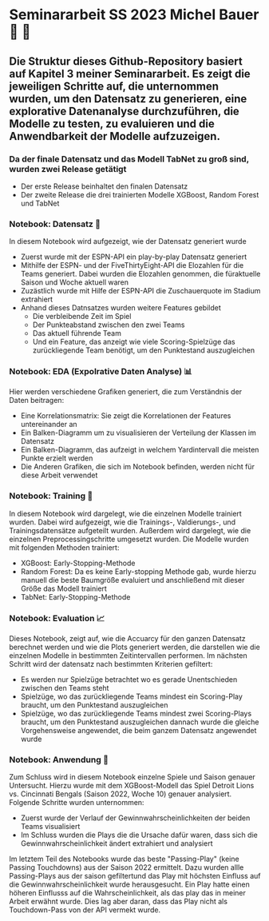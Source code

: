 # Seminararbeit SS 2023 Michel Bauer 📖	🏈
## Die Struktur dieses Github-Repository basiert auf Kapitel 3 meiner Seminararbeit. Es zeigt die jeweiligen Schritte auf, die unternommen wurden, um den Datensatz zu generieren, eine explorative Datenanalyse durchzuführen, die Modelle zu testen, zu evaluieren und die Anwendbarkeit der Modelle aufzuzeigen.

### Da der finale Datensatz und das Modell TabNet zu groß sind, wurden zwei Release getätigt
- Der erste Release beinhaltet den finalen Datensatz
- Der zweite Release die drei trainierten Modelle XGBoost, Random Forest und TabNet

### Notebook: Datensatz 💾
In diesem Notebook wird aufgezeigt, wie der Datensatz generiert wurde
- Zuerst wurde mit der ESPN-API ein play-by-play Datensatz generiert
- Mithilfe der ESPN- und der FiveThirtyEight-API die Elozahlen für die Teams generiert. Dabei wurden die Elozahlen genommen, die füraktuelle Saison und Woche aktuell waren
- Zuzästlich wurde mit Hilfe der ESPN-API die Zuschauerquote im Stadium extrahiert
- Anhand dieses Datnsatzes wurden weitere Features gebildet
    - Die verbleibende Zeit im Spiel
    - Der Punkteabstand zwischen den zwei Teams
    - Das aktuell führende Team
    - Und ein Feature, das anzeigt wie viele Scoring-Spielzüge das zurückliegende Team benötigt, um den Punktestand auszugleichen

### Notebook: EDA (Expolrative Daten Analyse) 📊
Hier werden verschiedene Grafiken generiert, die zum Verständnis der Daten beitragen:
- Eine Korrelationsmatrix: Sie zeigt die Korrelationen der Features untereinander an
- Ein Balken-Diagramm um zu visualisieren der Verteilung der Klassen im Datensatz
- Ein Balken-Diagramm, das aufzeigt in welchem Yardintervall die meisten Punkte erzielt werden
- Die Anderen Grafiken, die sich im Notebook befinden, werden nicht für diese Arbeit verwendet

 ### Notebook: Training 🧠
 In diesem Notebook wird dargelegt, wie die einzelnen Modelle trainiert wurden. Dabei wird aufgezeigt, wie die Trainings-, Valdierungs-, und Trainingsdatensätze aufgeteilt wurden. Außerdem wird dargelegt, wie die einzelnen Preprocessingschritte umgesetzt wurden. Die Modelle wurden mit folgenden Methoden trainiert:
 - XGBoost: Early-Stopping-Methode
 - Random Forest: Da es keine Early-stopping Methode gab, wurde hierzu manuell die beste Baumgröße evaluiert und anschließend mit dieser Größe das Modell trainiert
 - TabNet: Early-Stopping-Methode

### Notebook: Evaluation 📈
Dieses Notebook, zeigt auf, wie die Accuarcy für den ganzen Datensatz berechnet werden und wie die Plots generiert werden, die darstellen wie die einzelnen Modelle in bestimmten Zeitintervallen performen. Im nächsten Schritt wird der datensatz nach bestimmten Kriterien gefiltert:
- Es werden nur Spielzüge betrachtet wo es gerade Unentschieden zwischen den Teams steht
- Spielzüge, wo das zurückliegende Teams mindest ein Scoring-Play braucht, um den Punktestand auszugleichen
- Spielzüge, wo das zurückliegende Teams mindest zwei Scoring-Plays braucht, um den Punktestand auszugleichen
dannach wurde die gleiche Vorgehensweise angewendet, die beim ganzem Datensatz angewendet wurde

### Notebook: Anwendung 🔨
Zum Schluss wird in diesem Notebook einzelne Spiele und Saison genauer Untersucht. Hierzu wurde mit dem XGBoost-Modell das Spiel Detroit Lions vs. Cincinnati Bengals (Saison 2022, Woche 10) genauer analysiert. Folgende Schritte wurden unternommen:
- Zuerst wurde der Verlauf der Gewinnwahrscheinlichkeiten der beiden Teams visualisiert
- Im Schluss wurden die Plays die die Ursache dafür waren, dass sich die Gewinnwahrscheinlichkeit ändert extrahiert und analysiert

Im letztem Teil des Notebooks wurde das beste "Passing-Play" (keine Passing Touchdowns) aus der Saison 2022 ermittelt. Dazu wurden allle Passing-Plays aus der saison gefiltertund das Play mit höchsten Einfluss auf die Gewinnwahrscheinlichkeit wurde herausgesucht.
Ein Play hatte einen höheren Einflusss auf die Wahrscheinlichkeit, als das play das in meiner Arbeit erwähnt wurde. Dies lag aber daran, dass das Play nicht als Touchdown-Pass von der API vermekt wurde. 

